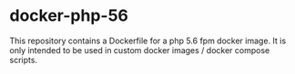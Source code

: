 # docker-php-56

This repository contains a Dockerfile for a php 5.6 fpm docker image. It is only intended to be used in custom docker images / docker compose scripts.
